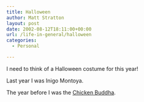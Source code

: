 ```yaml
---
title: Halloween
author: Matt Stratton
layout: post
date: 2002-08-12T18:11:00+00:00
url: /life-in-general/halloween
categories:
  - Personal

---
```

I need to think of a Halloween costume for this year!

Last year I was Inigo Montoya.

The year before I was the [Chicken Buddha][1].

 [1]: https://www.chickenbuddha.com